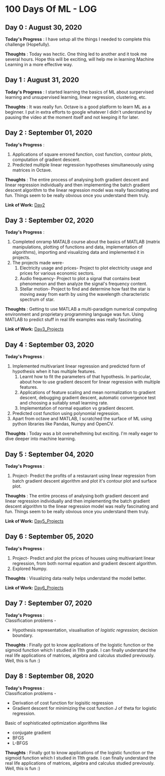 # 100 Days Of ML - LOG

## Day 0 : August 30, 2020
 
**Today's Progress** : I have setup all the things I needed to complete this challenge (Hopefully).

**Thoughts** : Today was hectic. One thing led to another and it took me several hours. Hope this will be exciting, will help me in learning Machine Learning in a more effective way.

## Day 1 : August 31, 2020

**Today's Progress** : I started learning the basics of ML about surpervised learning and unsupervised learning, linear regression, clustering, etc.

**Thoughts** : It was really fun. Octave is a good platform to learn ML as a beginner. I put in extra efforts to google whatever I didn't understand by pausing the video at the moment itself and not keeping it for later.

## Day 2 : September 01, 2020

**Today's Progress** :  
1. Applications of square errored function, cost function, contour plots, computation of gradient descent.
1. Predicted multiple linear regression hypotheses simultaneously using matrices in Octave.
     
**Thoughts** : The entire process of analysing both gradient descent and linear regression individually and then implementing the batch gradient descent algorithm to the linear regression model was really fascinating and fun. Things seem to be really obvious once you understand them truly.

**Link of Work:**  [Day2](https://github.com/kritanjalijain/Blog--100_Days_0f_ML/tree/master/Day2)

## Day 3 : September 02, 2020

**Today's Progress** :  
1. Completed onramp MATALB course about the basics of MATLAB (matrix manipulations, plotting of functions and data, implementation of algorithms), importing and visualizing data and implemented it in projects.
1. The projects made were-
   1. Electricity usage and prices- Project to plot electricity usage and prices for various economic sectors.
   1. Audio frequency- Project to plot a signal that contains beat phenomenon and then analyze the signal's frequency content.
   1. Stellar motion-  Project to find and determine how fast the star is moving away from earth by using the wavelength characteristic spectrum of star.
   
**Thoughts** : Getting to use MATLAB a multi-paradigm numerical computing environment and proprietary programming language was fun. Using MATLAB to predict stuff in real life examples was really fascinating.

**Link of Work:**  [Day3_Projects](https://github.com/kritanjalijain/Blog--100_Days_0f_ML/tree/master/Day3_Projects)

## Day 4 : September 03, 2020

**Today's Progress** :  
1. Implemented multivariant linear regression and predicted form of hypothesis when it has multiple features.
   1. Learnt how to fit the parameters of that hypothesis. In particular, about how to use gradient descent for linear regression with multiple features.
   1. Applications of feature scaling and mean normalization to gradient descent, debugging gradient descent, automatic convergence test and choosing a suitably small learning rate.
   1. Implementation of normal equation vs gradient descent.
1. Predicted cost function using polynomial regression.
1. Apart from octave and MATLAB, I scratched the surface of ML using python libraries like Pandas, Numpy and OpenCV.
     
**Thoughts** : Today was a bit overwhelhming but exciting. I'm really eager to dive deeper into machine learning.

## Day 5 : September 04, 2020

**Today's Progress** :  
1. Project- Predict the profits of a restaurant using linear regression from batch gradient descent algorithm and plot it's contour plot and surface plot.
   
**Thoughts** : The entire process of analysing both gradient descent and linear regression individually and then implementing the batch gradient descent algorithm to the linear regression model was really fascinating and fun. Things seem to be really obvious once you understand them truly.

**Link of Work:**  [Day5_Projects](https://github.com/kritanjalijain/Blog--100_Days_0f_ML/tree/master/Day5_Projects)

## Day 6 : September 05, 2020

**Today's Progress** :  
1. Project- Predict and plot the prices of houses using multivariant linear regression, from both normal equation and gradient descent algorithm.
1. Explored Numpy.
   
**Thoughts** : Visualizing data really helps understand the model better.

**Link of Work:**  [Day6_Projects](https://github.com/kritanjalijain/)

## Day 7 : September 07, 2020

**Today's Progress** :  
 Classification problems - 
   * Hypothesis representation, visualisation of *logistic regression*; decision boundary.
   
**Thoughts** : Finally got to know applications of the logistic function or the sigmoid function which I studied in 11th grade. I can finally understand the real life applications of matrices, algebra and calculus studied previously. Well, this is fun :)

## Day 8 : September 08, 2020

**Today's Progress** :  
 Classification problems -
   * Derivation of cost function for logisitic regression
   * Gradient descent for minimizing the cost function J of theta for logistic regression.
  
 Basic of sophisticated optimization algorithms like
  * conjugate gradient 
  * BFGS 
  * L-BFGS 

   
**Thoughts** : Finally got to know applications of the logistic function or the sigmoid function which I studied in 11th grade. I can finally understand the real life applications of matrices, algebra and calculus studied previously. Well, this is fun :)



